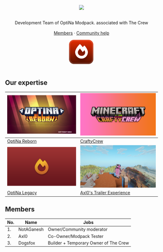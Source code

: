 <center><img src="https://capsule-render.vercel.app/api?type=waving&height=300&color=gradient&text=OptiNa%20Team&textBg=false&section=header&animation=twinkling&desc=Modrinth%20Organization&descAlignY=64"></center>


<br>
<div align="center">
  <p align="center">
    Development Team of OptiNa Modpack. associated with The Crew
    <br />
    <br />
    <a href="https://github.com/NotAGanesh/OptiNa-Team/blob/main/members.md">Members</a>
    ·
    <a href="https://discord.com/invite/jQkhpYHDBb">Community help</a>
  </p>


  <center><a href="https://modrinth.com/organization/optina-team"><img src="https://raw.githubusercontent.com/NotAGanesh/OptiNa-Team/c834c07242f36d99bc07b4e6b1219cd71d7470e0/badges/compact-minimal.svg" alt="OptiNa Team"></a></center>   
<br>
</div>

## Our expertise

| ![OptiNa Reborn](https://github.com/NotAGanesh/OptiNa-Team/blob/main/project-covers/optina_reborn.png?raw=true)              | ![CraftyCrew](https://github.com/NotAGanesh/OptiNa-Team/blob/main/project-covers/craftycrew.png?raw=true)                          |
|---------------|---------------------------|
| [OptiNa Reborn](https://modrinth.com/modpack/optina-reborn) | [CraftyCrew](https://modrinth.com/mod/craftycrew)                 |
| ![OptiNa Legacy](https://github.com/NotAGanesh/OptiNa-Team/blob/main/project-covers/optina_legacy.png?raw=true)              | ![Axl0's Trailer Experience](https://github.com/NotAGanesh/OptiNa-Team/blob/main/project-covers/axi0's_trailer_exp.png?raw=true)                          |
| [OptiNa Legacy](https://modrinth.com/modpack/optina-fabric) | [Axl0's Trailer Experience](https://modrinth.com/modpack/trailer-exp) |


## Members


| No. | Name       | Jobs                      |
|-----|------------|---------------------------|
| 1.  | NotAGanesh | Owner/Community moderator |
| 2.  | AxI0       | Co-Owner/Modpack Tester   |
| 3.  | Dogsfox    | Builder + Temporary Owner of The Crew                 |







